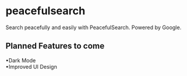 # peacefulsearch
Search peacefully and easily with PeacefulSearch. Powered by Google.

## Planned Features to come
•Dark Mode
<br>
•Improved UI Design
